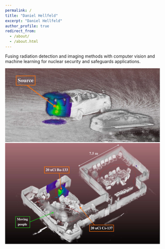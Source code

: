 ```yaml
---
permalink: /
title: "Daniel Hellfeld"
excerpt: "Daniel Hellfeld"
author_profile: true
redirect_from:
  - /about/
  - /about.html
---
```


Fusing radiation detection and imaging methods with computer vision and machine learning for nuclear security and safeguards applications.

<img src="../images/outdoor_colorized_ptcld.png" alt="colorized_point_cloud_1" width="550"/>
<br>
<img src="../images/indoor_colorized_ptcld.png" alt="colorized_point_cloud_1" width="550"/>

<!-- <img src="../images/apsl.png" alt="additive_point_source_localization" width="500"/>
<img src="../images/ogl.png" alt="opengl_simulation" width="400"/> -->
